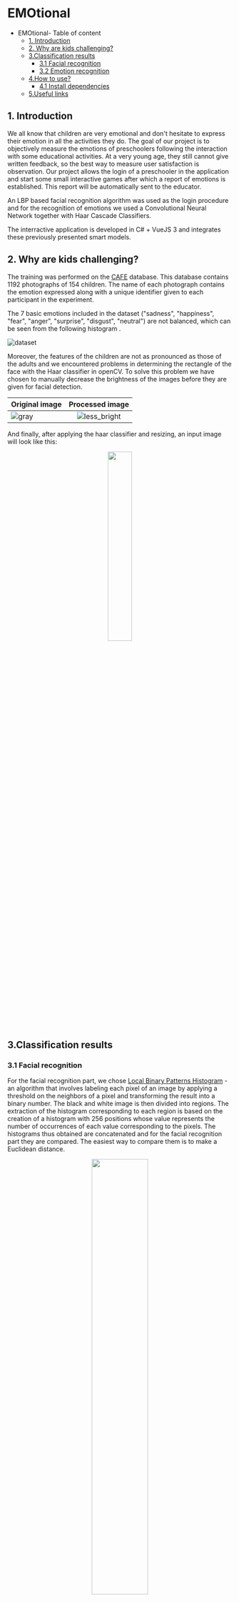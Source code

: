 # EMOtional

- EMOtional- Table of content
  * [1. Introduction](#introduction)
  * [2. Why are kids challenging?](#why-are-kids-challenging)
  * [3.Classification results](#classification-results)
    + [3.1 Facial recognition](#facial-recognition)
    + [3.2 Emotion recognition](#emotion-recognition)
  * [4.How to use?](#how-to-use)
    + [4.1 Install dependencies](#install-dependencies)
  * [5.Useful links](#5useful-links)


<a name="introduction"/>

## 1. Introduction
We all know that children are very emotional and don't hesitate to express their emotion in all the activities they do. The goal of our project is to objectively measure the emotions of preschoolers
following the interaction with some educational activities. At a very young age, they still cannot give written feedback, so the best way to measure user satisfaction is observation.
Our project allows the login of a preschooler in the application and start some small interactive games after which a report of emotions is established. This report will be automatically sent to the educator.

An LBP based facial recognition algorithm was used as the login procedure and for the recognition of emotions we used a Convolutional Neural Network together with Haar Cascade Classifiers. 

The interractive application is developed in C# + VueJS 3 and integrates these previously presented smart models.

<a name="why-are-kids-challenging"/>

## 2. Why are kids challenging?

The training was performed on the [CAFE](https://nyu.databrary.org/volume/30) database. This database contains 1192 photographs of 154 children. The name of each photograph contains the emotion expressed along with a unique identifier given to each participant in the experiment.

The 7 basic emotions included in the dataset ("sadness", "happiness", "fear", "anger", "surprise", "disgust", "neutral") are not balanced, which can be seen from the following histogram .

![dataset](https://user-images.githubusercontent.com/79506808/145709101-30a54680-f3c0-4b70-872e-1bec3ce57b1f.png)


Moreover, the features of the children are not as pronounced as those of the adults and we encountered problems in determining the rectangle of the face with the Haar classifier in openCV.  To solve this problem we have chosen to manually decrease the brightness of the images before they are given for facial detection.


|Original image | Processed image|
| ------------- |:-------------:| 
|  ![gray](https://user-images.githubusercontent.com/79506808/145712463-c4f1a25a-6779-43ce-a6af-fbede4babc5a.png)      |![less_bright](https://user-images.githubusercontent.com/79506808/145712464-4c75da50-faa7-43ca-b634-bac2382c2ae7.png) |

And finally, after applying the haar classifier and resizing, an input image will look like this:
<p align="center" width="100%">
    <img width="33%" src="https://user-images.githubusercontent.com/79506808/145712811-769e90f6-b5a5-4a12-87a5-ee979af9c508.png">
</p>


<a name="classification-results"/>

## 3.Classification results

<a name="facial-recognition"/>

### 3.1 Facial recognition


For the facial recognition part, we chose [Local Binary Patterns Histogram](https://towardsdatascience.com/face-recognition-how-lbph-works-90ec258c3d6b) - an algorithm that involves labeling each pixel of an image by applying a threshold on the neighbors of a pixel and transforming the result into a binary number. The black and white image is then divided into regions. The extraction of the histogram corresponding to each region is based on the creation of a histogram with 256 positions whose value represents the number of occurrences of each value corresponding to the pixels. The histograms thus obtained are concatenated and for the facial recognition part they are compared. The easiest way to compare them is to make a Euclidean distance. 

<p align="center" width="100%">
    <img width="50%" src="https://user-images.githubusercontent.com/79506808/145713887-18a83553-f390-472c-b807-e641a5c1bd7e.png">
</p>


<a name="emotion-recognition"/>

### 3.2 Emotion recognition

To detect emotions we chose to use a CNN with the following architecture that receives as input each image processed and resized to 64x64 pixels :
<p align="center" width="100%">
    <img width="50%" src="https://user-images.githubusercontent.com/79506808/145714090-c8e77fdf-394b-40c5-9d30-80596efd049d.png">
</p>

Unfortunately, the results are not satisfactory enough, although in the last training we added Early Stopping to prevent overfitting.

|Accuracy metrics| Loss|Confusion matrix|
| ------------- |:-------------:| -------------|
|![new_acc](https://user-images.githubusercontent.com/79506808/145714415-194e0687-f5f4-4cbc-8287-62f812a6d927.png)|![loss2](https://user-images.githubusercontent.com/79506808/145714461-88eb726d-4438-4067-af2c-d061f4df63c9.jpg)|![confusion](https://user-images.githubusercontent.com/79506808/145714578-edc585a1-fea2-4d4f-9d69-15bc2d2f98a0.png)


<a name="how-to-use"/>

## 4.How to use?

<a name="install-dependencies"/>

### 4.1 Install dependencies

* numpy
* opencv
* tensorflow
* keras
* skimage

### 4.2 Application flow

After the child/ educator starts the application, a gif appears on the screen to keep the child's attention.

<p align="center" width="100%">
    <img width="70%" src="https://user-images.githubusercontent.com/79506808/145726613-348d08f1-ec53-4d7a-b0c7-f4dd4dc973d8.png">
</p>

After successful authentication, the application sends you to the main page. To the left of the main window is a list of options that contain links to interactive games

<p align="center" width="100%">
    <img width="70%" src="https://user-images.githubusercontent.com/79506808/145726789-b4119994-8140-4902-994a-2a9849565611.png">
</p>

As the child interacts with an activity, screenshots are sent back every few seconds and the predominant emotion returns. At the end of the activity a diagram is made from these emotions and it will be exported to the educator.



<a name="useful-links"/>

## 5.Useful links

1. [Emotion Detection Using OpenCV and Keras](https://medium.com/swlh/emotion-detection-using-opencv-and-keras-771260bbd7f7)
2. [Haar Cascades for Object Detection](https://www.geeksforgeeks.org/python-haar-cascades-for-object-detection/)
3. [Face Detection with HAAR Cascade](https://machinelearningknowledge.ai/face-detection-with-haar-cascade-in-opencv-python/)
4. [Understanding LBPH Algorithm](https://towardsdatascience.com/face-recognition-how-lbph-works-90ec258c3d6b)
5. [Local Binary Pattern](https://scikit-image.org/docs/dev/auto_examples/features_detection/plot_local_binary_pattern.html)
6. [LBPH algorithm for Face Recognition](https://iq.opengenus.org/lbph-algorithm-for-face-recognition/)
7. [Python integration](https://towardsdatascience.com/power-your-windows-app-with-ai-connect-c-application-with-python-model-c5f100ebc1fc)
8. [Vue JS](https://vuejs.org/v2/guide/)
9. [Entity framework](https://docs.microsoft.com/en-us/aspnet/mvc/overview/older-versions-1/models-data/creating-model-classes-with-the-entity-framework-cs)
